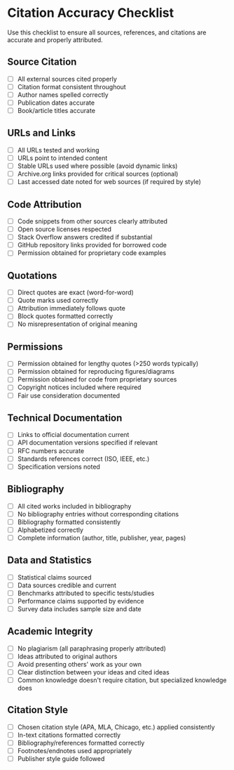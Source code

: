 # Citation Accuracy Checklist

Use this checklist to ensure all sources, references, and citations are accurate and properly attributed.

## Source Citation

- [ ] All external sources cited properly
- [ ] Citation format consistent throughout
- [ ] Author names spelled correctly
- [ ] Publication dates accurate
- [ ] Book/article titles accurate

## URLs and Links

- [ ] All URLs tested and working
- [ ] URLs point to intended content
- [ ] Stable URLs used where possible (avoid dynamic links)
- [ ] Archive.org links provided for critical sources (optional)
- [ ] Last accessed date noted for web sources (if required by style)

## Code Attribution

- [ ] Code snippets from other sources clearly attributed
- [ ] Open source licenses respected
- [ ] Stack Overflow answers credited if substantial
- [ ] GitHub repository links provided for borrowed code
- [ ] Permission obtained for proprietary code examples

## Quotations

- [ ] Direct quotes are exact (word-for-word)
- [ ] Quote marks used correctly
- [ ] Attribution immediately follows quote
- [ ] Block quotes formatted correctly
- [ ] No misrepresentation of original meaning

## Permissions

- [ ] Permission obtained for lengthy quotes (>250 words typically)
- [ ] Permission obtained for reproducing figures/diagrams
- [ ] Permission obtained for code from proprietary sources
- [ ] Copyright notices included where required
- [ ] Fair use consideration documented

## Technical Documentation

- [ ] Links to official documentation current
- [ ] API documentation versions specified if relevant
- [ ] RFC numbers accurate
- [ ] Standards references correct (ISO, IEEE, etc.)
- [ ] Specification versions noted

## Bibliography

- [ ] All cited works included in bibliography
- [ ] No bibliography entries without corresponding citations
- [ ] Bibliography formatted consistently
- [ ] Alphabetized correctly
- [ ] Complete information (author, title, publisher, year, pages)

## Data and Statistics

- [ ] Statistical claims sourced
- [ ] Data sources credible and current
- [ ] Benchmarks attributed to specific tests/studies
- [ ] Performance claims supported by evidence
- [ ] Survey data includes sample size and date

## Academic Integrity

- [ ] No plagiarism (all paraphrasing properly attributed)
- [ ] Ideas attributed to original authors
- [ ] Avoid presenting others' work as your own
- [ ] Clear distinction between your ideas and cited ideas
- [ ] Common knowledge doesn't require citation, but specialized knowledge does

## Citation Style

- [ ] Chosen citation style (APA, MLA, Chicago, etc.) applied consistently
- [ ] In-text citations formatted correctly
- [ ] Bibliography/references formatted correctly
- [ ] Footnotes/endnotes used appropriately
- [ ] Publisher style guide followed
